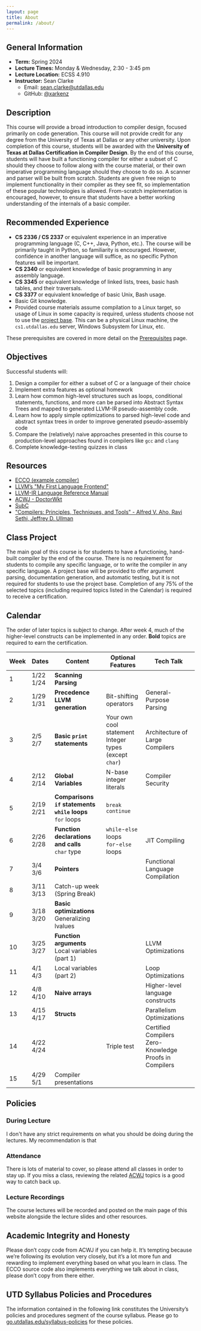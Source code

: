 ```yaml
---
layout: page
title: About
permalink: /about/
---
```


## General Information

- **Term:** Spring 2024
- **Lecture Times:** Monday & Wednesday, 2:30 - 3:45 pm
- **Lecture Location:** ECSS 4.910
- **Instructor:** Sean Clarke
  - Email: [sean.clarke@utdallas.edu](mailto:sean.clarke@utdallas.edu)
  - GitHub: [@xarkenz](https://github.com/xarkenz)

## Description

This course will provide a broad introduction to compiler design, focused primarily on code generation.
This course will not provide credit for any degree from the University of Texas at Dallas or any other
university. Upon completion of this course, students will be awarded with the **University of Texas at
Dallas Certification in Compiler Design**.
By the end of this course, students will have built a functioning compiler for either a subset of C should
they choose to follow along with the course material, or their own imperative programming language should
they choose to do so.
A scanner and parser will be built from scratch. Students are given
free reign to implement functionality in their compiler as they see fit, so implementation of these popular
technologies is allowed. From-scratch implementation is encouraged, however, to ensure that students have
a better working understanding of the internals of a basic compiler.

## Recommended Experience

- **CS 2336 / CS 2337** or equivalent experience in an imperative programming language (C, C++, Java, Python, etc.).
The course will be primarily taught in Python, so familiarity is encouraged. However, confidence in another language
will suffice, as no specific Python features will be important.
- **CS 2340** or equivalent knowledge of basic programming in any assembly language.
- **CS 3345** or equivalent knowledge of linked lists, trees, basic hash tables, and their traversals.
- **CS 3377** or equivalent knowledge of basic Unix, Bash usage.
- Basic Git knowledge.
- Provided course materials assume compilation to a Linux target, so usage of Linux in some capacity
is required, unless students choose not to use the [project base](https://github.com/CharlesAverill/ECCO).
This can be a physical Linux machine, the `cs1.utdallas.edu` server, Windows Subsystem for Linux, etc.

These prerequisites are covered in more detail on the [Prerequisites]({{site.url}}/prereqs/) page.

## Objectives

Successful students will:

1. Design a compiler for either a subset of C or a language of their choice
2. Implement extra features as optional homework
3. Learn how common high-level structures such as loops, conditional statements, functions, and more
can be parsed into Abstract Syntax Trees and mapped to generated LLVM-IR pseudo-assembly code.
4. Learn how to apply simple optimizations to parsed high-level code and abstract syntax trees in order
to improve generated pseudo-assembly code
5. Compare the (relatively) naive approaches presented in this course to production-level approaches
found in compilers like `gcc` and `clang`
6. Complete knowledge-testing quizzes in class

## Resources

- [ECCO (example compiler)](https://github.com/CharlesAverill/ECCO)
- [LLVM’s "My First Language Frontend"](https://llvm.org/docs/tutorial/MyFirstLanguageFrontend/index.html)
- [LLVM-IR Language Reference Manual](https://llvm.org/docs/LangRef.html)
- [ACWJ - DoctorWkt](https://github.com/DoctorWkt/acwj)
- [SubC](https://www.t3x.org/subc/index.html)
- ["Compilers: Principles, Techniques, and Tools" - Alfred V. Aho, Ravi Sethi, Jeffrey D. Ullman](https://github.com/KnowNo/books-7/blob/master/Programming/Compilers%20-%20Principles%20Techniques%20and%20Tools%20by%20Alfred%20Aho%20-%20Monica%20Lam-%20Ravi%20Sethi-%20Jeffrey%20Ullman%20-%20Second%20Edition.pdf)

## Class Project

The main goal of this course is for students to have a functioning, hand-built compiler by the end of the
course. There is no requirement for students to compile any specific language, or to write the compiler in
any specific language. A project base will be provided to offer argument parsing, documentation generation,
and automatic testing, but it is not required for students to use the project base. Completion of any 75%
of the selected topics (including required topics listed in the Calendar) is required to receive a certification.

## Calendar

The order of later topics is subject to change. After week 4, much of the higher-level constructs can be
implemented in any order. **Bold** topics are required to earn the certification.

|Week |Dates        |Content |Optional Features |Tech Talk |
|-----|-------------|--------|------------------|----------|
|1    |1/22<br>1/24 |**Scanning**<br>**Parsing** | | |
|2    |1/29<br>1/31 |**Precedence**<br>**LLVM generation** |Bit-shifting operators |General-Purpose Parsing |
|3    |2/5<br>2/7   |**Basic `print` statements** |Your own cool statement<br>Integer types (except `char`) | Architecture of Large Compilers |
|4    |2/12<br>2/14 |**Global Variables** |N-base integer literals |Compiler Security |
|5    |2/19<br>2/21 |**Comparisons**<br>**`if` statements**<br>**`while` loops**<br>`for` loops |`break`<br>`continue` | |
|6    |2/26<br>2/28 |**Function declarations and calls**<br>`char` type |`while`-`else` loops<br>`for`-`else` loops |JIT Compiling |
|7    |3/4<br>3/6   |**Pointers** | |Functional Language Compilation |
|8    |3/11<br>3/13 |Catch-up week (Spring Break) | | |
|9    |3/18<br>3/20 |**Basic optimizations**<br>Generalizing lvalues | | |
|10   |3/25<br>3/27 |**Function arguments**<br>Local variables (part 1) | |LLVM Optimizations |
|11   |4/1<br>4/3   |Local variables (part 2) | |Loop Optimizations |
|12   |4/8<br>4/10  |**Naive arrays** | |Higher-level language constructs |
|13   |4/15<br>4/17 |**Structs** | |Parallelism Optimizations |
|14   |4/22<br>4/24 | |Triple test |Certified Compilers<br>Zero-Knowledge Proofs in Compilers |
|15   |4/29<br>5/1  |Compiler presentations | | |

## Policies

### During Lecture

I don't have any strict requirements on what you should be doing during the lectures.
My recommendation is that 

### Attendance

There is lots of material to cover, so please attend all classes in order to stay up. If you miss a class,
reviewing the related [ACWJ](https://github.com/DoctorWkt/acwj) topics is a good way to catch back up.

### Lecture Recordings

The course lectures will be recorded and posted on the main page of this website alongside the lecture slides and other resources.

## Academic Integrity and Honesty

Please don’t copy code from ACWJ if you can help it. It’s tempting because we’re following its evolution
very closely, but it’s a lot more fun and rewarding to implement everything based on what you learn in
class. The ECCO source code also implements everything we talk about in class, please don’t copy from
there either.

## UTD Syllabus Policies and Procedures

The information contained in the following link constitutes the University’s policies and procedures segment
of the course syllabus. Please go to [go.utdallas.edu/syllabus-policies](http://go.utdallas.edu/syllabus-policies) for these policies.
